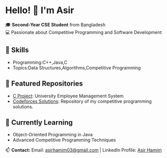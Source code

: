# Hello! 👋 I'm Asir
🎓 **Second-Year CSE Student** from Bangladesh  
💻 Passionate about Competitive Programming and Software Development  

## 🔧 Skills
- Programming:C++,Java,C
- Topics:Data Structures,Algorithms,Competitive Programming

## 📂 Featured Repositories
- [C Project](https://github.com/Asir003/University-Employee-Management-System): University Employee Management System
- [Codeforces Solutions](https://github.com/Asir003/Code_Forces): Repository of my competitive programming solutions.

## 🌱 Currently Learning
- Object-Oriented Programming in Java
- Advanced Competitive Programming Techniques

📫 **Contact:** Email: asirhamim03@gmail.com | LinkedIn Profile: [Asir Hamim](https://www.linkedin.com/in/asir-hamim-0522242b9/)  
